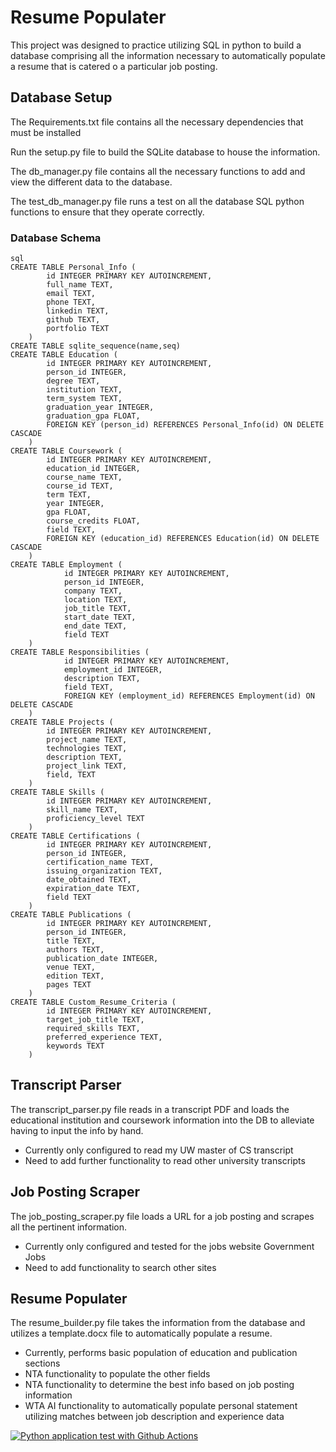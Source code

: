 # Resume Populater
This project was designed to practice utilizing SQL in python to build a database comprising all the information necessary to automatically populate a resume that is catered o a particular job posting.

## Database Setup
The Requirements.txt file contains all the necessary dependencies that must be installed

Run the setup.py file to build the SQLite database to house the information.

The db_manager.py file contains all the necessary functions to add and view the different data to the database. 

The test_db_manager.py file runs a test on all the database SQL python functions to ensure that they operate correctly.

### Database Schema
```
sql
CREATE TABLE Personal_Info (
        id INTEGER PRIMARY KEY AUTOINCREMENT,
        full_name TEXT,
        email TEXT,
        phone TEXT,
        linkedin TEXT,
        github TEXT,
        portfolio TEXT
    )
CREATE TABLE sqlite_sequence(name,seq)
CREATE TABLE Education (
        id INTEGER PRIMARY KEY AUTOINCREMENT,
        person_id INTEGER,
        degree TEXT,
        institution TEXT,
        term_system TEXT,
        graduation_year INTEGER,
        graduation_gpa FLOAT,
        FOREIGN KEY (person_id) REFERENCES Personal_Info(id) ON DELETE CASCADE
    )
CREATE TABLE Coursework (
        id INTEGER PRIMARY KEY AUTOINCREMENT,
        education_id INTEGER,
        course_name TEXT,
        course_id TEXT,
        term TEXT,
        year INTEGER,
        gpa FLOAT,
        course_credits FLOAT,
        field TEXT,
        FOREIGN KEY (education_id) REFERENCES Education(id) ON DELETE CASCADE
    )
CREATE TABLE Employment (
            id INTEGER PRIMARY KEY AUTOINCREMENT,
            person_id INTEGER,
            company TEXT,
            location TEXT,
            job_title TEXT,
            start_date TEXT,
            end_date TEXT,
            field TEXT
    )
CREATE TABLE Responsibilities (
            id INTEGER PRIMARY KEY AUTOINCREMENT,
            employment_id INTEGER,
            description TEXT,
            field TEXT,
            FOREIGN KEY (employment_id) REFERENCES Employment(id) ON DELETE CASCADE
    )
CREATE TABLE Projects (
        id INTEGER PRIMARY KEY AUTOINCREMENT,
        project_name TEXT,
        technologies TEXT,
        description TEXT,
        project_link TEXT,
        field, TEXT
    )
CREATE TABLE Skills (
        id INTEGER PRIMARY KEY AUTOINCREMENT,
        skill_name TEXT,
        proficiency_level TEXT
    )
CREATE TABLE Certifications (
        id INTEGER PRIMARY KEY AUTOINCREMENT,
        person_id INTEGER,
        certification_name TEXT,
        issuing_organization TEXT,
        date_obtained TEXT,
        expiration_date TEXT,
        field TEXT
    )
CREATE TABLE Publications (
        id INTEGER PRIMARY KEY AUTOINCREMENT,
        person_id INTEGER,
        title TEXT,
        authors TEXT,
        publication_date INTEGER,
        venue TEXT,
        edition TEXT,
        pages TEXT
    )
CREATE TABLE Custom_Resume_Criteria (
        id INTEGER PRIMARY KEY AUTOINCREMENT,
        target_job_title TEXT,
        required_skills TEXT,
        preferred_experience TEXT,
        keywords TEXT
    )
```

## Transcript Parser
The transcript_parser.py file reads in a transcript PDF and loads the educational institution and coursework information into the DB to alleviate having to input the info by hand.
 * Currently only configured to read my UW master of CS transcript
 * Need to add further functionality to read other university transcripts

## Job Posting Scraper
The job_posting_scraper.py file loads a URL for a job posting and scrapes all the pertinent information.
 * Currently only configured and tested for the jobs website Government Jobs
 * Need to add functionality to search other sites

## Resume Populater
The resume_builder.py file takes the information from the database and utilizes a template.docx file to automatically populate a resume.
 * Currently, performs basic population of education and publication sections
 * NTA functionality to populate the other fields
 * NTA functionality to determine the best info based on job posting information
 * WTA AI functionality to automatically populate personal statement utilizing matches between job description and experience data


[![Python application test with Github Actions](https://github.com/deanak1987/ResumePopulator/actions/workflows/makefile.yml/badge.svg)](https://github.com/deanak1987/ResumePopulator/actions/workflows/makefile.yml)
